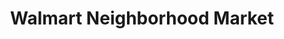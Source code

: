 ---
title: "Walmart Neighborhood Market"
url: /mesa/walmart-neighborhood-market/
shop: supermarket
---